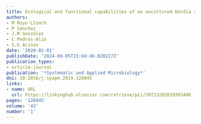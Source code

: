 ```yaml
---
title: Ecological and functional capabilities of an uncultured Kordia sp.
authors:
- M Royo-Llonch
- P Sánchez
- J.M González
- C Pedrós-Alió
- S.G Acinas
date: '2020-01-01'
publishDate: '2024-08-05T15:04:46.020227Z'
publication_types:
- article-journal
publication: '*Systematic and Applied Microbiology*'
doi: 10.1016/j.syapm.2019.126045
links:
- name: URL
  url: https://linkinghub.elsevier.com/retrieve/pii/S0723202019303406
pages: '126045'
volume: '43'
number: '1'
---
```

